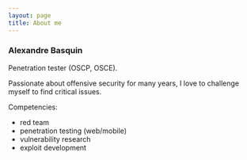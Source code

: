 ```yaml
---
layout: page
title: About me
---
```


### Alexandre Basquin
Penetration tester (OSCP, OSCE).

Passionate about offensive security for many years, I love to challenge myself to find critical issues. 

Competencies: 
- red team
- penetration testing (web/mobile)
- vulnerability research
- exploit development
